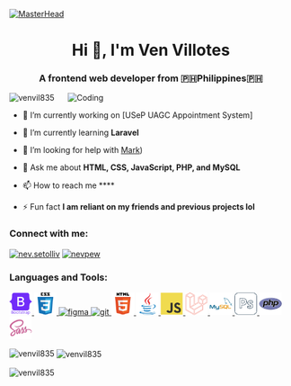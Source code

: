 [![MasterHead](https://wallpapers-clan.com/wp-content/uploads/2024/04/miles-morales-black-gif-preview-desktop-wallpaper.gif)](https://www.youtube.com/watch?v=dQw4w9WgXcQ)
<h1 align="center">Hi 👋, I'm Ven Villotes</h1>
<h3 align="center">A frontend web developer from 🇵🇭Philippines🇵🇭</h3>
<a href="https://www.youtube.com/watch?v=lg7sn2qgrwQ"><img align="right" alt="Coding" width="400" src="https://media.tenor.com/MYaoHv7vvoUAAAAi/laughing-miles-morales.gif"</img></a>

<p align="left"> <img src="https://komarev.com/ghpvc/?username=venvil835&label=Profile%20views&color=0e75b6&style=flat" alt="venvil835" /> </p>

- 🔭 I’m currently working on [USeP UAGC Appointment System]

- 🌱 I’m currently learning **Laravel**

- 🤝 I’m looking for help with [Mark](https://github.com/rqms40))

- 💬 Ask me about **HTML, CSS, JavaScript, PHP, and MySQL**

- 📫 How to reach me ****

- ⚡ Fun fact **I am reliant on my friends and previous projects lol**

<h3 align="left">Connect with me:</h3>
<p align="left">
<a href="https://fb.com/nev.setolliv" target="blank"><img align="center" src="https://raw.githubusercontent.com/rahuldkjain/github-profile-readme-generator/master/src/images/icons/Social/facebook.svg" alt="nev.setolliv" height="30" width="40" /></a>
<a href="https://instagram.com/nevpew" target="blank"><img align="center" src="https://raw.githubusercontent.com/rahuldkjain/github-profile-readme-generator/master/src/images/icons/Social/instagram.svg" alt="nevpew" height="30" width="40" /></a>
</p>

<h3 align="left">Languages and Tools:</h3>
<p align="left"> <a href="https://getbootstrap.com" target="_blank" rel="noreferrer"> <img src="https://raw.githubusercontent.com/devicons/devicon/master/icons/bootstrap/bootstrap-plain-wordmark.svg" alt="bootstrap" width="40" height="40"/> </a> <a href="https://www.w3schools.com/css/" target="_blank" rel="noreferrer"> <img src="https://raw.githubusercontent.com/devicons/devicon/master/icons/css3/css3-original-wordmark.svg" alt="css3" width="40" height="40"/> </a> <a href="https://www.figma.com/" target="_blank" rel="noreferrer"> <img src="https://www.vectorlogo.zone/logos/figma/figma-icon.svg" alt="figma" width="40" height="40"/> </a> <a href="https://git-scm.com/" target="_blank" rel="noreferrer"> <img src="https://www.vectorlogo.zone/logos/git-scm/git-scm-icon.svg" alt="git" width="40" height="40"/> </a> <a href="https://www.w3.org/html/" target="_blank" rel="noreferrer"> <img src="https://raw.githubusercontent.com/devicons/devicon/master/icons/html5/html5-original-wordmark.svg" alt="html5" width="40" height="40"/> </a> <a href="https://www.java.com" target="_blank" rel="noreferrer"> <img src="https://raw.githubusercontent.com/devicons/devicon/master/icons/java/java-original.svg" alt="java" width="40" height="40"/> </a> <a href="https://developer.mozilla.org/en-US/docs/Web/JavaScript" target="_blank" rel="noreferrer"> <img src="https://raw.githubusercontent.com/devicons/devicon/master/icons/javascript/javascript-original.svg" alt="javascript" width="40" height="40"/> </a> <a href="https://laravel.com/" target="_blank" rel="noreferrer"> <img src="https://raw.githubusercontent.com/devicons/devicon/refs/heads/master/icons/laravel/laravel-line.svg" alt="laravel" width="40" height="40"/> </a> <a href="https://www.mysql.com/" target="_blank" rel="noreferrer"> <img src="https://raw.githubusercontent.com/devicons/devicon/master/icons/mysql/mysql-original-wordmark.svg" alt="mysql" width="40" height="40"/> </a> <a href="https://www.photoshop.com/en" target="_blank" rel="noreferrer"> <img src="https://raw.githubusercontent.com/devicons/devicon/master/icons/photoshop/photoshop-line.svg" alt="photoshop" width="40" height="40"/> </a> <a href="https://www.php.net" target="_blank" rel="noreferrer"> <img src="https://raw.githubusercontent.com/devicons/devicon/master/icons/php/php-original.svg" alt="php" width="40" height="40"/> </a> <a href="https://sass-lang.com" target="_blank" rel="noreferrer"> <img src="https://raw.githubusercontent.com/devicons/devicon/master/icons/sass/sass-original.svg" alt="sass" width="40" height="40"/> </a> </p>

<p><img align="left" src="https://github-readme-stats.vercel.app/api/top-langs?username=venvil835&show_icons=true&locale=en&layout=compact" alt="venvil835" /></p>

<p>&nbsp;<img align="center" src="https://github-readme-stats.vercel.app/api?username=venvil835&show_icons=true&locale=en" alt="venvil835" /></p>

<p><img align="center" src="https://github-readme-streak-stats.herokuapp.com/?user=venvil835&" alt="venvil835" /></p>
